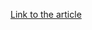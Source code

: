 [Link to the article](https://www.bleepingcomputer.com/news/security/gitlab-affected-by-github-style-cdn-flaw-allowing-malware-hosting/)
